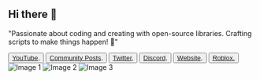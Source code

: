 <div class="container">
    <h2>Hi there 👋</h2>
    <p>
        "Passionate about coding and creating with open-source libraries. Crafting scripts to make things happen! 🚀"
    </p>
</div>

<div class="social-links">
    <button><a href="https://youtube.com/@BloodGangInc">YouTube,</a></button>
    <button><a href="https://reddit.com/r/4zx16">Community Posts,</a></button>
    <button><a href="https://twitter.com/BloodGangInc">Twitter,</a></button>
    <button><a href="https://linkr.it/blood">Discord,</a></button>
    <button><a href="https://linkr.it/bloodweb">Website,</a></button>
    <button><a href="https://www.roblox.com/groups/3901342">Roblox.</a></button>
</div>

<div class="work-images">
    <img src="https://static.wixstatic.com/media/4585c8_e600e1468e5d4361aca78861e48ff266~mv2.png/v1/fit/w_552,h_498,q_90/4585c8_e600e1468e5d4361aca78861e48ff266~mv2.webp" alt="Image 1">
    <img src="https://static.wixstatic.com/media/4585c8_86a668aa442d4588828dc8e8f9f39e2c~mv2.png/v1/fit/w_533,h_498,q_90/4585c8_86a668aa442d4588828dc8e8f9f39e2c~mv2.webp" alt="Image 2">
    <img src="https://static.wixstatic.com/media/4585c8_ffc5498a37d5475ba36345dc52390439~mv2.png/v1/fit/w_526,h_498,q_90/4585c8_ffc5498a37d5475ba36345dc52390439~mv2.webp" alt="Image 3">
</div>
</body>
</html
